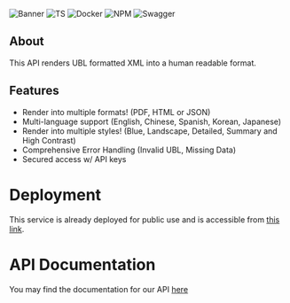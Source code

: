 ![Banner](https://user-images.githubusercontent.com/38149391/224549714-ad91a3ef-c056-4a89-ae7e-2c5375b63ff1.png)
![TS](https://img.shields.io/badge/TypeScript-007ACC?style=for-the-badge&logo=typescript&logoColor=white)
![Docker](https://img.shields.io/badge/Docker-2CA5E0?style=for-the-badge&logo=docker&logoColor=white)
![NPM](https://img.shields.io/badge/npm-CB3837?style=for-the-badge&logo=npm&logoColor=white)
![Swagger](https://img.shields.io/badge/Swagger-85EA2D?style=for-the-badge&logo=Swagger&logoColor=white)

## About

This API renders UBL formatted XML into a human readable format.

## Features

- Render into multiple formats! (PDF, HTML or JSON)
- Multi-language support (English, Chinese, Spanish, Korean, Japanese)
- Render into multiple styles! (Blue, Landscape, Detailed, Summary and High Contrast)
- Comprehensive Error Handling (Invalid UBL, Missing Data)
- Secured access w/ API keys

# Deployment
This service is already deployed for public use and is accessible from [this link](http://192.9.175.202/v1/healthcheck).

# API Documentation
You may find the documentation for our API [here](http://192.9.175.202/docs)

